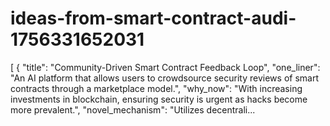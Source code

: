 # ideas-from-smart-contract-audi-1756331652031
[ { "title": "Community-Driven Smart Contract Feedback Loop", "one_liner": "An AI platform that allows users to crowdsource security reviews of smart contracts through a marketplace model.", "why_now": "With increasing investments in blockchain, ensuring security is urgent as hacks become more prevalent.", "novel_mechanism": "Utilizes decentrali...
